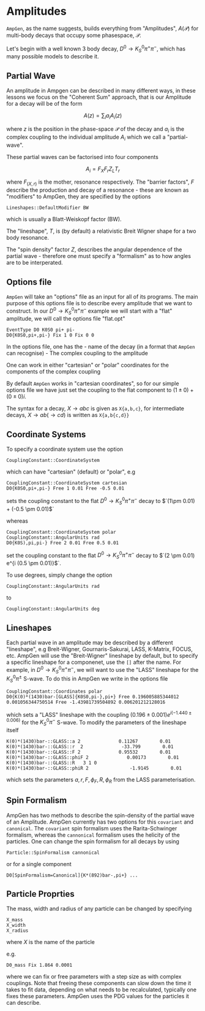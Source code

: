 Amplitudes
=========

`AmpGen`, as the name suggests, builds everything from "Amplitudes", $`A(\mathcal{P})`$ for multi-body decays that occupy some phasespace, $`\mathcal{P}`$. 

Let's begin with a well known 3 body decay, $`D^0 \to K_S^0 \pi^+ \pi^-`$, which has many possible models to describe it. 

Partial Wave
------------

An amplitude in Ampgen can be described in many different ways, in these lessons we focus on the "Coherent Sum" approach, that is our Amplitude for a decay will be of the form
```math
A(z) = \sum_i a_i A_i(z)
```
where $`z`$ is the position in the phase-space $`\mathcal{P}`$ of the decay and $`a_i`$ is the complex coupling to the individual amplitude $`A_i`$ which we call a "partial-wave".

These partial waves can be factorised into four components

```math
A_i = F_X F_r Z_L T_r
```
where $`F_(X,r)`$ is the mother, resonance respectively. The "barrier factors", $`F`$ describe the production and decay of a resonance - these are known as "modifiers" to AmpGen, they are specified by the options
```
Lineshapes::DefaultModifier BW
```
which is usually a Blatt-Weiskopf factor (BW). 

The "lineshape", $`T`$, is (by default) a relativistic Breit Wigner shape for a two body resonance. 

The "spin density" factor $`Z`$, describes the angular dependence of the partial wave - therefore one must specify a "formalism" as to how angles are to be interperated. 

Options file
------------
`AmpGen` will take an "options" file as an input for all of its programs. The main purpose of this options file is to describe every amplitude that we want to construct.
In our $`D^0 \to K_S^0 \pi^+ \pi^-`$ example we will start with a "flat" amplitude, we will call the options file "flat.opt"

```
EventType D0 K0S0 pi+ pi-
D0{K0S0,pi+,pi-} Fix 1 0 Fix 0 0
```

In the options file, one has the 
    - name of the decay (in a format that `AmpGen` can recognise)
    - The complex coupling to the amplitude

One can work in either "cartesian" or "polar" coordinates for the components of the complex coupling

By default `AmpGen` works in "cartesian coordinates", so for our simple options file we have just set the coupling to the flat component to $`(1 \pm 0) + (0 \pm 0) i`$.

The syntax for a decay, $`X \to a b c`$ is given as `X{a,b,c}`, for intermediate decays, $`X \to a b ( \to c d)`$ is written as `X{a,b{c,d}}`

Coordinate Systems
------------------

To specify a coordinate system use the option
```
CouplingConstant::CoordinateSystem
```
which can have "cartesian" (default) or "polar",
e.g

```
CouplingConstant::CoordinateSystem cartesian
D0{K0S0,pi+,pi-} Free 1 0.01 Free -0.5 0.01
```

sets the coupling constant to the flat $`D^0 \to K_S^0 \pi^+ \pi^-`$ decay to $`(1\pm 0.01) + (-0.5 \pm 0.01)$`

whereas 

```
CouplingConstant::CoordinateSystem polar
CouplingConstant::AngularUnits rad
D0{K0S),pi,pi-} Free 2 0.01 Free 0.5 0.01
```

set the coupling constant to the flat $`D^0 \to K_S^0 \pi^+ \pi^-`$ decay to $`(2 \pm 0.01) e^{i (0.5 \pm 0.01)}$`.

To use degrees, simply change the option

```
CouplingConstant::AngularUnits rad
``` 
to 

```
CouplingConstant::AngularUnits deg
``` 

Lineshapes
----------

Each partial wave in an amplitude may be described by a different "lineshape", e.g Breit-Wigner, Gournaris-Sakurai, LASS, K-Matrix, FOCUS, etc. 
AmpGen will use the "Breit-Wigner" lineshape by default, but to specify a specific lineshape for a componenet, use the `[]` after the name.
For example, in $`D^0 \to K_S^0 \pi^+ \pi^-`$, we will want to use the "LASS" lineshape for the $`K_S^0 \pi^\pm`$ S-wave. 
To do this in AmpGen we write in the options file
```
CouplingConstant::Coordinates polar
D0{K(0)*(1430)bar-[GLASS]{K0S0,pi-},pi+} Free 0.196005885344012 0.001056344750514 Free -1.43981739504892 0.006201212128016
```
which sets a "LASS" lineshape with the coupling $`(0.196 \pm 0.001) e^{i(-1.440 \pm 0.006)}`$ for the $`K_S^0 \pi^-`$ S-wave.
To modify the parameters of the lineshape itself 

```
K(0)*(1430)bar-::GLASS::a 2              0.11267        0.01
K(0)*(1430)bar-::GLASS::r  2              -33.799        0.01
K(0)*(1430)bar-::GLASS::F 2              0.95532        0.01
K(0)*(1430)bar-::GLASS::phiF 2              0.00173        0.01
K(0)*(1430)bar-::GLASS::R   3 1 0
K(0)*(1430)bar-::GLASS::phiR 2               -1.9145        0.01
```
which sets the parameters $`a,r,F,\phi_F,R,\phi_R`$ from the LASS parameterisation. 



Spin Formalism
--------------

AmpGen has two methods to describe the spin-density of the partial wave of an Amplitude. AmpGen currently has two options for this `covariant` and `canonical`.
The `covariant` spin formalism uses the Rarita-Schwinger formalism, whereas the `cannonical` formalism uses the helicity of the particles. 
One can change the spin formalism for all decays by using
```
Particle::SpinFormalism cannonical
```
or for a single component

```
D0[SpinFormalism=Canonical]{K*(892)bar-,pi+} ...
```

Particle Proprties
------------------

The mass, width and radius of any particle can be changed by specifying 
```
X_mass
X_width
X_radius
```
where $`X`$ is the name of the particle

e.g. 

```
D0_mass Fix 1.864 0.0001
```
where we can fix or free parameters with a step size as with complex couplings. Note that freeing these components can slow down the time it takes to fit data, depending on what needs to be recalculated, typically one fixes these parameters. AmpGen uses the PDG values for the particles it can describe.



